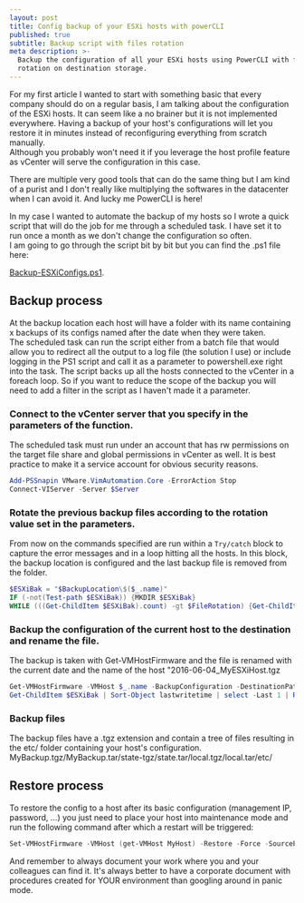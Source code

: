 ```yaml
---
layout: post
title: Config backup of your ESXi hosts with powerCLI
published: true
subtitle: Backup script with files rotation
meta description: >-
  Backup the configuration of all your ESXi hosts using PowerCLI with files
  rotation on destination storage.
---
```

For my first article I wanted to start with something basic that every company should do on a regular basis, I am talking about the configuration of the ESXi hosts. It can seem like a no brainer but it is not implemented everywhere. Having a backup of your host's configurations will let you restore it in minutes instead of reconfiguring everything from scratch manually.  
Although you probably won't need it if you leverage the host profile feature as vCenter will serve the configuration in this case.

There are multiple very good tools that can do the same thing but I am kind of a purist and I don't really like multiplying the softwares in the datacenter when I can avoid it. And lucky me PowerCLI is here!

In my case I wanted to automate the backup of my hosts so I wrote a quick script that will do the job for me through a scheduled task. I have set it to run once a month as we don't change the configuration so often.  
I am going to go through the script bit by bit but you can find the .ps1 file here:

[Backup-ESXiConfigs.ps1](https://github.com/vxav/Scripting/blob/master/Backup-ESXiConfigs.ps1).

## Backup process
At the backup location each host will have a folder with its name containing x backups of its configs named after the date when they were taken.  
The scheduled task can run the script either from a batch file that would allow you to redirect all the output to a log file (the solution I use) or include logging in the PS1 script and call it as a parameter to powershell.exe right into the task.
The script backs up all the hosts connected to the vCenter in a foreach loop. So if you want to reduce the scope of the backup you will need to add a filter in the script as I haven't made it a parameter.  


### Connect to the vCenter server that you specify in the parameters of the function.
The scheduled task must run under an account that has rw permissions on the target file share and global permissions in vCenter as well. It is best practice to make it a service account for obvious security reasons.

``` Powershell
Add-PSSnapin VMware.VimAutomation.Core -ErrorAction Stop  
Connect-VIServer -Server $Server  
```

### Rotate the previous backup files according to the rotation value set in the parameters.
From now on the commands specified are run within a ```Try/catch``` block to capture the error messages and in a loop hitting all the hosts.
In this block, the backup location is configured and the last backup file is removed from the folder.

``` Powershell
$ESXiBak = "$BackupLocation\$($_.name)"
IF (-not(Test-path $ESXiBak)) {MKDIR $ESXiBak}
WHILE (((Get-ChildItem $ESXiBak).count) -gt $FileRotation) {Get-ChildItem $ESXiBak | Sort-Object lastwritetime | select -First 1 | Remove-Item -Force -Confirm:$false}
```

### Backup the configuration of the current host to the destination and rename the file.
The backup is taken with Get-VMHostFirmware and the file is renamed with the current date and the name of the host "2016-06-04_MyESXiHost.tgz  

``` Powershell
Get-VMHostFirmware -VMHost $_.name -BackupConfiguration -DestinationPath $ESXiBak
Get-ChildItem $ESXiBak | Sort-Object lastwritetime | select -Last 1 | Rename-Item -NewName "$(get-date -Format yyyy-MM-dd)_$($_.name).tgz"
```

### Backup files
The backup files have a .tgz extension and contain a tree of files resulting in the etc/ folder containing your host's configuration.  
MyBackup.tgz/MyBackup.tar/state-tgz/state.tar/local.tgz/local.tar/etc/

## Restore process
To restore the config to a host after its basic configuration (management IP, password, ...) you just need to place your host into maintenance mode and run the following command after which a restart will be triggered:  

```PowerShell
Set-VMHostFirmware -VMHost (get-VMHost MyHost) -Restore -Force -SourcePath
```


And remember to always document your work where you and your colleagues can find it. It's always better to have a corporate document with procedures created for YOUR environment than googling around in panic mode.
